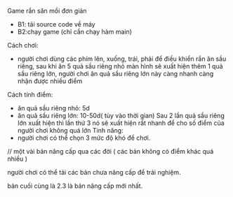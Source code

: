 Game rắn săn mồi đơn giản 
- B1: tải source code về máy 
- B2:chạy game (chỉ cần chạy hàm main)

Cách chơi:

 - người chơi dùng các phím lên, xuống, trái, phải để điều khiển rắn ăn sầu riêng, sau khi ăn 5 quả sầu riêng nhỏ màn hình sẽ xuất hiện thêm 1 
   quả sầu riêng lớn, người chơi ăn quả sầu riêng lớn này càng nhanh càng nhận được nhiều điểm

Cách tính điểm:
 - ăn quả sầu riêng nhỏ: 5d
 - ăn quả sầu riêng lớn: 10-50d( tùy vào thời gian) Sau 2 lần quả sầu riêng lớn xuất hiện thì lần thứ 3 nó sẽ xuất hiện rất nhanh để cho số điểm 
   của người chơi không quá lớn
Tinh năng:
- người chơi có thể chọn 3 mức độ khó để chơi.
  
// một vài bản nâng cấp qua các đời ( các bản không có điểm khác quá nhiều )

người chơi có thể tải các bản chưa nâng cấp để trải nghiệm.

bản cuối cùng là 2.3 là bản nâng cấp mới nhất.
